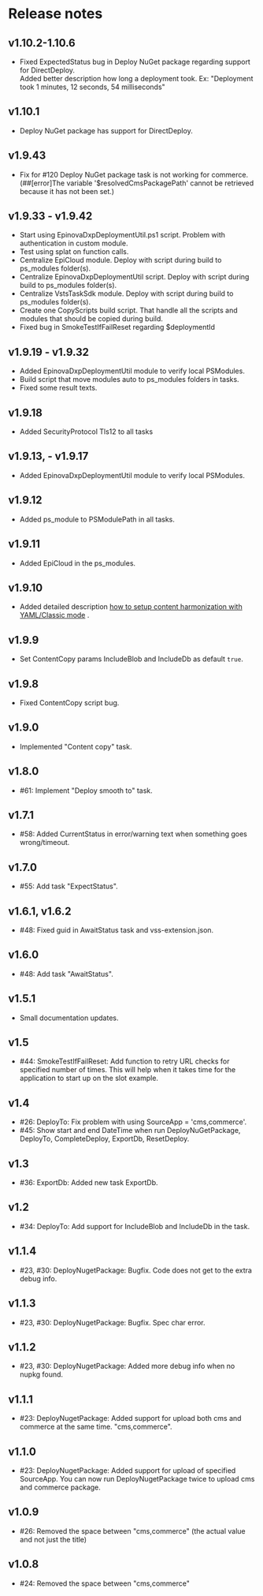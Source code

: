 # Release notes

## v1.10.2-1.10.6
- Fixed ExpectedStatus bug in Deploy NuGet package regarding support for DirectDeploy.  
  Added better description how long a deployment took. Ex: "Deployment took 1 minutes, 12 seconds, 54 milliseconds"

## v1.10.1
- Deploy NuGet package has support for DirectDeploy.

## v1.9.43
- Fix for #120 Deploy NuGet package task is not working for commerce. (##[error]The variable '$resolvedCmsPackagePath' cannot be retrieved because it has not been set.)

## v1.9.33 - v1.9.42
- Start using EpinovaDxpDeploymentUtil.ps1 script. Problem with authentication in custom module.
- Test using splat on function calls.
- Centralize EpiCloud module. Deploy with script during build to ps_modules folder(s).
- Centralize EpinovaDxpDeploymentUtil script. Deploy with script during build to ps_modules folder(s).
- Centralize VstsTaskSdk module. Deploy with script during build to ps_modules folder(s).
- Create one CopyScripts build script. That handle all the scripts and modules that should be copied during build.
- Fixed bug in SmokeTestIfFailReset regarding $deploymentId

## v1.9.19 - v1.9.32
- Added EpinovaDxpDeploymentUtil module to verify local PSModules.  
- Build script that move modules auto to ps_modules folders in tasks.  
- Fixed some result texts.

## v1.9.18
- Added SecurityProtocol Tls12 to all tasks  

## v1.9.13, - v1.9.17
- Added EpinovaDxpDeploymentUtil module to verify local PSModules.  

## v1.9.12
- Added ps_module to PSModulePath in all tasks.  

## v1.9.11
- Added EpiCloud in the ps_modules.  

## v1.9.10
- Added detailed description [how to setup content harmonization with YAML/Classic mode](documentation/ContentHarmonization.md) .

## v1.9.9
- Set ContentCopy params IncludeBlob and IncludeDb as default `true`.

## v1.9.8
- Fixed ContentCopy script bug.

## v1.9.0
- Implemented "Content copy" task.  

## v1.8.0
- #61: Implement "Deploy smooth to" task.

## v1.7.1
- #58: Added CurrentStatus in error/warning text when something goes wrong/timeout.

## v1.7.0
- #55: Add task "ExpectStatus".

## v1.6.1, v1.6.2
- #48: Fixed guid in AwaitStatus task and vss-extension.json.

## v1.6.0
- #48: Add task "AwaitStatus".

## v1.5.1
- Small documentation updates.

## v1.5
- #44: SmokeTestIfFailReset: Add function to retry URL checks for specified number of times. This will help when it takes time for the application to start up on the slot example.

## v1.4
- #26: DeployTo: Fix problem with using SourceApp = 'cms,commerce'.  
- #45: Show start and end DateTime when run DeployNuGetPackage, DeployTo, CompleteDeploy, ExportDb, ResetDeploy.

## v1.3
- #36: ExportDb: Added new task ExportDb.  

## v1.2
- #34: DeployTo: Add support for IncludeBlob and IncludeDb in the task.  

## v1.1.4
- #23, #30: DeployNugetPackage: Bugfix. Code does not get to the extra debug info.  
  
## v1.1.3
- #23, #30: DeployNugetPackage: Bugfix. Spec char error.  

## v1.1.2
- #23, #30: DeployNugetPackage: Added more debug info when no nupkg found.  

## v1.1.1
- #23: DeployNugetPackage: Added support for upload both cms and commerce at the same time. "cms,commerce".  

## v1.1.0
- #23: DeployNugetPackage: Added support for upload of specified SourceApp. You can now run DeployNugetPackage twice to upload cms and commerce package.  

## v1.0.9
- #26: Removed the space between "cms,commerce" (the actual value and not just the title) 

## v1.0.8
- #24: Removed the space between "cms,commerce"